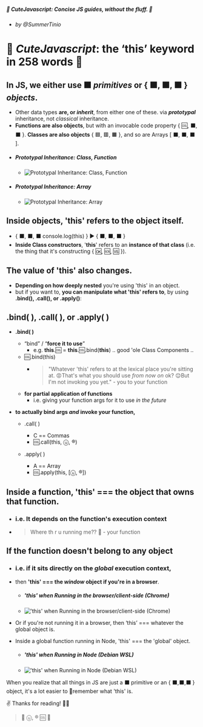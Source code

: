 ##### 🚀 *CuteJavascript*: Concise JS guides, without the fluff. 🚀 ###
- ###### by @SummerTinio ######

# 🚀 *CuteJavascript*: the ‘this’ keyword in 258 words 🚀

## **In JS, we either use ⬛ *primitives* or { ⬛, ⬛, ⬛ } *objects***. 
- Other data types **are, or *inherit***, from either one of these. via ***prototypal*** inheritance, not *classical* inheritance.
- **Functions are also objects**, but with an invocable code property { 🆒, ⬛, ⬛ }. **Classes are also objects** { 🟦, 🟥, 🟧 }, and so are Arrays [ ⬛, ⬛, ⬛ ].
- ##### Prototypal Inheritance: Class, Function
  - ![Prototypal Inheritance: Class, Function](https://i.imgur.com/97f6dbZ.jpeg)
- ##### Prototypal Inheritance: Array
  - ![Prototypal Inheritance: Array](https://i.imgur.com/Ec8fCbn.jpeg)

## **Inside objects, 'this' refers to the object itself**. 
- { ⬛, ⬛, ⬛ console.log(this) } ▶ { ⬛, ⬛, ⬛ }
- **Inside Class constructors**, '**this**' refers to an **instance of that class** (i.e. the thing that it's constructing { 🆗, 🆘, 🆚 }).

## The value of 'this' also changes.
- **Depending on how deeply nested** you're using 'this' in an object. 
- but if you want to, **you can manipulate what 'this' refers to**, by using **.bind(), .call(), or .apply()**:

## .bind( ), .call( ), or .apply( )
- **.bind( )**
  - “bind” / “**force it to use**”
    - e.g. **this**.🆒 = **this**.🆒.bind(**this**) .. good 'ole Class Components ..
  - 🆒.bind(this) 
    - > "Whatever 'this' refers to at the lexical place you're sitting at. 😡That's what you should use *from now on* ok? 😌But I'm not invoking you yet." - you to your function
  - **for partial application of functions**
    - i.e. giving your function args for it to use *in the future*

- **to actually bind args *and* invoke your function,**
  - .call( )
    - C == Commas
    - 🆒.call(this, ⓤ, ®️)

  - .apply( )
    - A == Array
    - 🆒.apply(this, [ⓤ, ®️])

## **Inside a function**, **'this' === the object that owns that function**. 
- ### i.e. **It depends on the function's execution context**
- > Where th r u running me?? 😤 - your function

## **If the function doesn't belong to any object** 
- ### i.e. if it sits directly on the *global* execution context, 
- then **'this' === the *window* object if you're in a browser**. 
  - ##### 'this' when Running in the browser/client-side (Chrome)
  - !['this' when Running in the browser/client-side (Chrome)](https://i.imgur.com/VaSK2j4.jpeg)

- Or if you're not running it in a browser, then ‘this’ === whatever the global object is. 
- Inside a global function running in Node, 'this' === the 'global' object.
  - ##### 'this' when Running in Node (Debian WSL)
  - !['this' when Running in Node (Debian WSL)](https://i.imgur.com/O9rhIEv.jpeg)

When you realize that all things in JS are just a ⬛ primitive or an { ⬛,⬛,⬛ } object, it's a lot easier to 🧠remember what 'this' is.

✌️ Thanks for reading! 🐱‍🚀
> 🚀 ⓤ, ®️ 🆒 🚀
